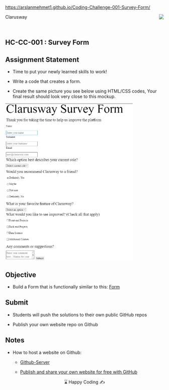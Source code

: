 https://arslanmehmet1.github.io/Coding-Challenge-001-Survey-Form/


<p>Clarusway<img align="right"
  src="https://secure.meetupstatic.com/photos/event/3/1/b/9/600_488352729.jpeg"  width="15px"></p>
<br>

## HC-CC-001 : Survey Form


## Assignment Statement

* Time to put your newly learned skills to work! 


- Write a code that creates a form.

- Create the same picture you see below using HTML/CSS codes, Your final result should look very close to this mockup.

<img src="./assignment.png" height="500 px"/>
<br>

## Objective

* Build a Form that is functionally similar to this: [Form](https://codepen.io/AaronClarusway/full/JjXNZoW)

## Submit

- Students will push the solutions to their own public GitHub repos 

- Publish your own website repo on Github


 
## Notes

- How to host a website on Github:
    *  [Github-Server](https://www.youtube.com/watch?v=8hrJ4oN1u_8)
    
    *  [Publish and share your own website for free with GitHub](https://medium.com/@svinkle/publish-and-share-your-own-website-for-free-with-github-2eff049a1cb5)

<center> ⌛ Happy Coding  ✍ </center>
